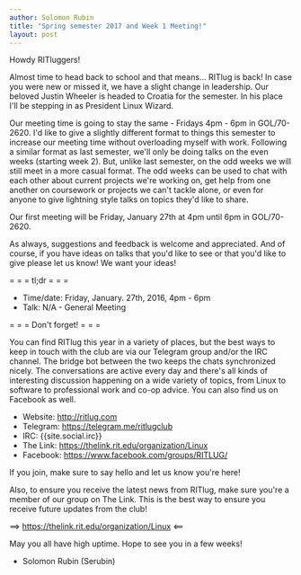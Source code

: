 ```yaml
---
author: Solomon Rubin
title: "Spring semester 2017 and Week 1 Meeting!"
layout: post
---
```


Howdy RITluggers!

Almost time to head back to school and that means... RITlug is back! In case you were new or missed it, we have a slight change in leadership. Our beloved Justin Wheeler is headed to Croatia for the semester. In his place I'll be stepping in as President Linux Wizard.

Our meeting time is going to stay the same - Fridays 4pm - 6pm in GOL/70-2620. I'd like to give a slightly different format to things this semester to increase our meeting time without overloading myself with work. Following a similar format as last semester, we'll only be doing talks on the even weeks (starting week 2). But, unlike last semester, on the odd weeks we will still meet in a more casual format. The odd weeks can be used to chat with each other about current projects we're working on, get help from one another on coursework or projects we can't tackle alone, or even for anyone to give lightning style talks on topics they'd like to share.

Our first meeting will be Friday, January 27th at 4pm until 6pm in GOL/70-2620.

As always, suggestions and feedback is welcome and appreciated. And of course, if you have ideas on talks that you'd like to see or that you'd like to give please let us know! We want your ideas!



= = =  tl;dr  = = =

* Time/date: Friday, January. 27th, 2016, 4pm - 6pm
* Talk:      N/A - General Meeting


= = =  Don't forget!  = = =

You can find RITlug this year in a variety of places, but the best ways to keep in touch with the club are via our Telegram group and/or the IRC channel. The bridge bot between the two keeps the chats synchronized nicely. The conversations are active every day and there's all kinds of interesting discussion happening on a wide variety of topics, from Linux to software to professional work and co-op advice. You can also find us on Facebook as well.

* Website:  http://ritlug.com
* Telegram: https://telegram.me/ritlugclub
* IRC:      {{site.social.irc}}
* The Link: https://thelink.rit.edu/organization/Linux
* Facebook: https://www.facebook.com/groups/RITLUG/

If you join, make sure to say hello and let us know you're here!

Also, to ensure you receive the latest news from RITlug, make sure you're a member of our group on The Link. This is the best way to ensure you receive future updates from the club!

==> https://thelink.rit.edu/organization/Linux <==


May you all have high uptime. Hope to see you in a few weeks!

- Solomon Rubin (Serubin)
